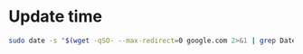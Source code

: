# Update time
```sh
sudo date -s "$(wget -qSO- --max-redirect=0 google.com 2>&1 | grep Date: | cut -d' ' -f5-8)Z"
 ```
